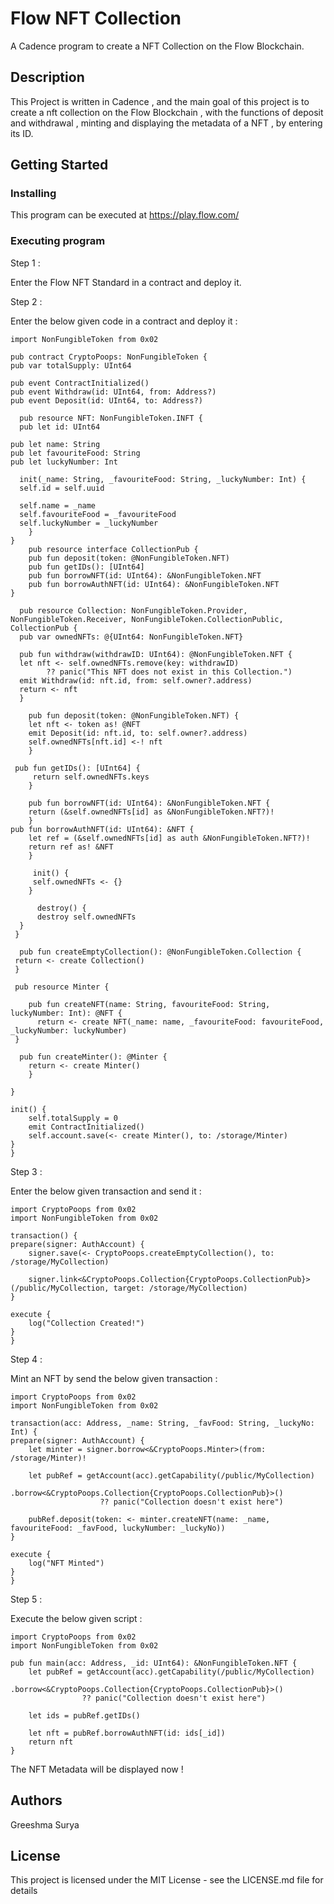 # Flow NFT Collection

A Cadence program to create a NFT Collection on the Flow Blockchain.

## Description

This Project is written in Cadence , and the main goal of this project is to create a nft collection on the Flow Blockchain , with the functions of deposit and withdrawal , minting and displaying the metadata of a NFT , by entering its ID.

## Getting Started

### Installing

This program can be executed at https://play.flow.com/

### Executing program

Step 1 : 

Enter the Flow NFT Standard in a contract and deploy it.

Step 2 :

Enter the below given code in a contract and deploy it :

    import NonFungibleToken from 0x02

    pub contract CryptoPoops: NonFungibleToken {
    pub var totalSupply: UInt64

    pub event ContractInitialized()
    pub event Withdraw(id: UInt64, from: Address?)
    pub event Deposit(id: UInt64, to: Address?)

      pub resource NFT: NonFungibleToken.INFT {
      pub let id: UInt64

    pub let name: String
    pub let favouriteFood: String
    pub let luckyNumber: Int

      init(_name: String, _favouriteFood: String, _luckyNumber: Int) {
      self.id = self.uuid

      self.name = _name
      self.favouriteFood = _favouriteFood
      self.luckyNumber = _luckyNumber
        }
    }
        pub resource interface CollectionPub {
        pub fun deposit(token: @NonFungibleToken.NFT)
        pub fun getIDs(): [UInt64]
        pub fun borrowNFT(id: UInt64): &NonFungibleToken.NFT
        pub fun borrowAuthNFT(id: UInt64): &NonFungibleToken.NFT
    }

      pub resource Collection: NonFungibleToken.Provider, NonFungibleToken.Receiver, NonFungibleToken.CollectionPublic, CollectionPub {
      pub var ownedNFTs: @{UInt64: NonFungibleToken.NFT}

      pub fun withdraw(withdrawID: UInt64): @NonFungibleToken.NFT {
      let nft <- self.ownedNFTs.remove(key: withdrawID) 
            ?? panic("This NFT does not exist in this Collection.")
      emit Withdraw(id: nft.id, from: self.owner?.address)
      return <- nft
      }

        pub fun deposit(token: @NonFungibleToken.NFT) {
        let nft <- token as! @NFT
        emit Deposit(id: nft.id, to: self.owner?.address)
        self.ownedNFTs[nft.id] <-! nft
        }

     pub fun getIDs(): [UInt64] {
         return self.ownedNFTs.keys
        }

        pub fun borrowNFT(id: UInt64): &NonFungibleToken.NFT {
        return (&self.ownedNFTs[id] as &NonFungibleToken.NFT?)!
        }
    pub fun borrowAuthNFT(id: UInt64): &NFT {
        let ref = (&self.ownedNFTs[id] as auth &NonFungibleToken.NFT?)!
        return ref as! &NFT
        }

         init() {
         self.ownedNFTs <- {}
        }

          destroy() {
          destroy self.ownedNFTs
      }
     }

      pub fun createEmptyCollection(): @NonFungibleToken.Collection {
     return <- create Collection()
     }

     pub resource Minter {

        pub fun createNFT(name: String, favouriteFood: String, luckyNumber: Int): @NFT {
          return <- create NFT(_name: name, _favouriteFood: favouriteFood, _luckyNumber: luckyNumber)
     }

      pub fun createMinter(): @Minter {
        return <- create Minter()
        }

    }

    init() {
        self.totalSupply = 0
        emit ContractInitialized()
        self.account.save(<- create Minter(), to: /storage/Minter)
    }
    }

Step 3 :

Enter the below given transaction and send it :

    import CryptoPoops from 0x02
    import NonFungibleToken from 0x02

    transaction() {
    prepare(signer: AuthAccount) {
        signer.save(<- CryptoPoops.createEmptyCollection(), to: /storage/MyCollection)

        signer.link<&CryptoPoops.Collection{CryptoPoops.CollectionPub}>(/public/MyCollection, target: /storage/MyCollection)
    }

    execute {
        log("Collection Created!")
    }
    }


Step 4 :

Mint an NFT by send the below given transaction :

    import CryptoPoops from 0x02
    import NonFungibleToken from 0x02

    transaction(acc: Address, _name: String, _favFood: String, _luckyNo: Int) {
    prepare(signer: AuthAccount) {
        let minter = signer.borrow<&CryptoPoops.Minter>(from: /storage/Minter)!

        let pubRef = getAccount(acc).getCapability(/public/MyCollection)
                        .borrow<&CryptoPoops.Collection{CryptoPoops.CollectionPub}>()
                        ?? panic("Collection doesn't exist here")

        pubRef.deposit(token: <- minter.createNFT(name: _name, favouriteFood: _favFood, luckyNumber: _luckyNo))
    }

    execute {
        log("NFT Minted")
    }
    }

Step 5 :

Execute the below given script :

    import CryptoPoops from 0x02
    import NonFungibleToken from 0x02

    pub fun main(acc: Address, _id: UInt64): &NonFungibleToken.NFT {
        let pubRef = getAccount(acc).getCapability(/public/MyCollection)
                    .borrow<&CryptoPoops.Collection{CryptoPoops.CollectionPub}>()
                    ?? panic("Collection doesn't exist here")

        let ids = pubRef.getIDs()

        let nft = pubRef.borrowAuthNFT(id: ids[_id])
        return nft
    }

The NFT Metadata will be displayed now !

## Authors

Greeshma Surya

## License

This project is licensed under the MIT License - see the LICENSE.md file for details
